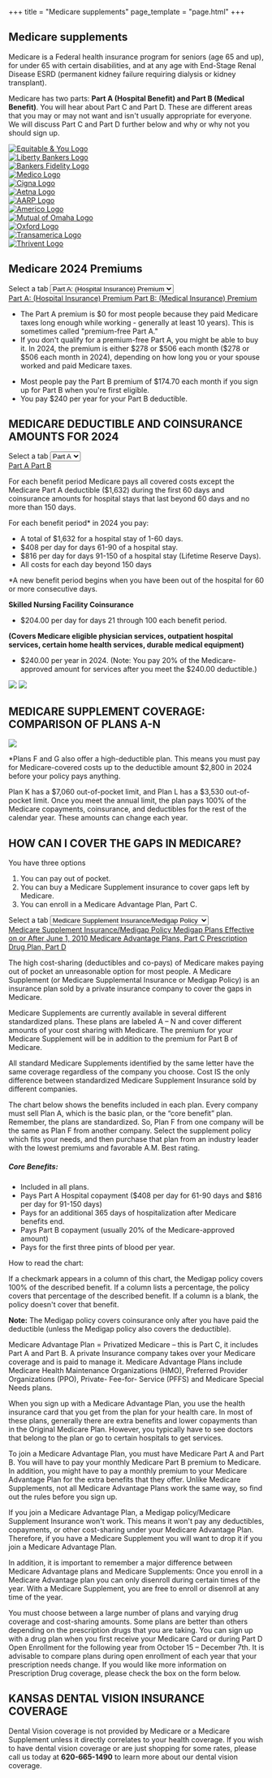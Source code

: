 +++
title = "Medicare supplements"
page_template = "page.html"
+++

<div id="medicare-supplements">
    <section class="bg-cover bg-center mb-8 well" style="background-image: url('/images/medicare-header.jpg');">
        <h2 class="callout">Medicare supplements</h2>
    </section>
    <section class="container mx-auto mb-8 px-4">
        <p class="mb-4">Medicare is a Federal health insurance program for seniors (age 65 and up), for under 65 with certain disabilities, and at any age with End-Stage Renal Disease ESRD (permanent kidney failure requiring dialysis or kidney transplant).</p>
        <p class="mb-4">Medicare has two parts: <strong>Part A (Hospital Benefit) and Part B (Medical Benefit)</strong>. You will hear about Part C and Part D. These are different areas that you may or may not want and isn't usually appropriate for everyone. We will discuss Part C and Part D further below and why or why not you should sign up.</p>
        <div class="logos overflow-hidden">
            <div>
                <a href="http://www.equilife.com/" target="_self">
                    <img src="/images/company-logos/equitable.png" alt="Equitable &amp; You Logo">
                </a>
            </div>
            <div>
                <a href="https://www.libertybankerslife.com/" target="_self">
                    <img src="/images/company-logos/liberty.png" alt="Liberty Bankers Logo">
                </a>
            </div>
            <div>
                <a href="https://bankersfidelity.com/" target="_self">
                    <img src="/images/company-logos/bankers-fidelity.png" alt="Bankers Fidelity Logo">
                </a>
            </div>
            <div>
                <a href="http://www.gomedico.com/" target="_self">
                    <img src="/images/company-logos/medico.png" alt="Medico Logo">
                </a>
            </div>
            <div>
                <a href="https://www.cigna.com/" target="_self">
                    <img src="/images/company-logos/cigna.jpg" alt="Cigna Logo">
                </a>
            </div>
            <div>
                <a href="https://www.aetna.com/" target="_self">
                    <img src="/images/company-logos/aetna.png" alt="Aetna Logo">
                </a>
            </div>
            <div>
                <a href="https://advantages.aarp.org/en/financial-services-insurance/life-insurance.html" target="_self">
                    <img src="/images/company-logos/aarp.png" alt="AARP Logo">
                </a>
            </div>
            <div>
                <a href="https://www.americo.com/" target="_self">
                    <img src="/images/company-logos/americo.png" alt="Americo Logo">
                </a>
            </div>
            <div>
                <a href="https://www.mutualofomaha.com/" target="_self">
                    <img src="/images/company-logos/mutual-of-omaha.png" alt="Mutual of Omaha Logo">
                </a>
            </div>
            <div>
                <a href="https://www.oxfordlife.com/" target="_self">
                    <img src="/images/company-logos/oxford-life.png" alt="Oxford Logo">
                </a>
            </div>
            <div>
                <a href="https://www.ta-retirement.com/" target="_self">
                    <img src="/images/company-logos/transamerica.gif" alt="Transamerica Logo">
                </a>
            </div>
            <div>
                <a href="https://www.thrivent.com/" target="_self">
                    <img src="/images/company-logos/thrivent.png" alt="Thrivent Logo">
                </a>
            </div>
        </div>
    </section>
    <section class="container mx-auto mb-16 px-4">
        <h2 class="uppercase text-3xl">Medicare 2024 Premiums</h2>
        <div class="tabs">
            <div class="lg:hidden">
                <label for="premiums" class="sr-only">Select a tab</label>
                <select id="premiums" name="premiums" class="block w-full pl-3 pr-10 py-2 text-base border-gray-300 focus:outline-none focus:ring-indigo-500 focus:border-indigo-500 sm:text-sm rounded-md">
                <option value="part-a" selected>Part A: (Hospital Insurance) Premium</option>
                <option value="part-b">Part B: (Medical Insurance) Premium</option>
                </select>
            </div>
            <div class="hidden lg:block">
                <div class="border-b border-gray-200">
                <nav class="-mb-px flex space-x-8" aria-label="Premiums">
                    <a href="#part-a" class="active" aria-current="page">
                    Part A: (Hospital Insurance) Premium
                    </a>
                    <a href="#part-b">
                    Part B: (Medical Insurance) Premium
                    </a>
                </nav>
                </div>
            </div>
            <div class="mt-4">
                <div class="part-a tab-content">
                    <ul class="list-disc list-inside">
                        <li>The Part A premium is $0 for most people because they paid Medicare taxes long enough while working - generally at least 10 years). This is sometimes called "premium-free Part A."</li>
                        <li>If you don't qualify for a premium-free Part A, you might be able to buy it. In 2024, the premium is either $278 or $506 each month ($278 or $506 each month in 2024), depending on how long you or your spouse worked and paid Medicare taxes.</li>
                    </ul>
                </div>
                <div class="part-b tab-content hidden">
                    <ul class="list-disc list-inside">
                        <li>Most people pay the Part B premium of $174.70 each month if you sign up for Part B when you're first eligible.</li>
                        <li>You pay $240 per year for your Part B deductible.</li>
                    </ul>
                </div>
            </div>
        </div>
    </section>
    <section class="container mx-auto mb-16 px-4">
        <h2 class="uppercase text-3xl">MEDICARE DEDUCTIBLE AND COINSURANCE AMOUNTS FOR 2024</h2>
        <div class="tabs">
            <div class="lg:hidden">
                <label for="deductible" class="sr-only">Select a tab</label>
                <select id="deductible" name="deductible" class="block w-full pl-3 pr-10 py-2 text-base border-gray-300 focus:outline-none focus:ring-indigo-500 focus:border-indigo-500 sm:text-sm rounded-md">
                <option value="part-a" selected>Part A</option>
                <option value="part-b">Part B</option>
                </select>
            </div>
            <div class="hidden lg:block">
                <div class="border-b border-gray-200">
                <nav class="-mb-px flex space-x-8" aria-label="Deductibles">
                    <a href="#part-a" class="active" aria-current="page">
                    Part A
                    </a>
                    <a href="#part-b">
                    Part B
                    </a>
                </nav>
                </div>
            </div>
            <div class="mt-4">
                <div class="part-a tab-content">
                    <p class="mb-4">For each benefit period Medicare pays all covered costs except the Medicare Part A deductible ($1,632) during the first 60 days and coinsurance amounts for hospital stays that last beyond 60 days and no more than 150 days.</p>
                    <p class="mb-4">For each benefit period&ast; in 2024 you pay:</p>
                    <ul class="list-disc list-inside mb-4">
                        <li>A total of $1,632 for a hospital stay of 1-60 days.</li>
                        <li>$408 per day for days 61-90 of a hospital stay.</li>
                        <li>$816 per day for days 91-150 of a hospital stay (Lifetime Reserve Days).</li>
                        <li>All costs for each day beyond 150 days</li>
                    </ul>
                    <p class="mb-4">&ast;A new benefit period begins when you have been out of the hospital for 60 or more consecutive days.</p>
                    <p class="mb-4"><strong>Skilled Nursing Facility Coinsurance</strong></p>
                    <ul class="list-disc list-inside mb-4">
                        <li>$204.00 per day for days 21 through 100 each benefit period.</li>
                    </ul>
                </div>
                <div class="part-b tab-content hidden">
                    <p class="mb-4"><strong>(Covers Medicare eligible physician services, outpatient hospital services, certain home health services, durable medical equipment)</strong></p>
                    <ul class="list-disc list-inside mb-4">
                        <li>$240.00 per year in 2024. (Note: You pay 20% of the Medicare-approved amount for services after you meet the $240.00 deductible.)</li>
                    </ul>
                </div>
            </div>
        </div>
    </section>
    <section class="container mx-auto mb-16 px-4">
        <div class="grid grid-cols-1 md:grid-cols-2 gap-y-8 md:gap-x-8 md:gap-y-0">
            <img src="/images/canoe.jpg" />
            <img src="/images/sign-papers.jpg" />
        </div>
    </section>
    <section class="container mx-auto mb-16 px-4">
        <h2 class="uppercase text-3xl">MEDICARE SUPPLEMENT COVERAGE: COMPARISON OF PLANS A-N</h2>
        <img class="mb-4" src="/images/medicare-table.png" />
        <p class="mb-4">&ast;Plans F and G also offer a high-deductible plan. This means you must pay for Medicare-covered costs up to the deductible amount $2,800 in 2024 before your policy pays anything.</p>
        <p class="mb-4">Plan K has a $7,060 out-of-pocket limit, and Plan L has a $3,530 out-of-pocket limit. Once you meet the annual limit, the plan pays 100% of the Medicare copayments, coinsurance, and deductibles for the rest of the calendar year. These amounts can change each year.</p>
    </section>
    <section class="container mx-auto mb-16 px-4">
        <h2 class="uppercase text-3xl">HOW CAN I COVER THE GAPS IN MEDICARE?</h2>
        <p class="mb-4">You have three options</p>
        <ol class="list-decimal list-inside mb-4">
            <li>You can pay out of pocket.</li>
            <li>You can buy a Medicare Supplement insurance to cover gaps left by Medicare.</li>
            <li>You can enroll in a Medicare Advantage Plan, Part C.</li>
        </ol>
    </section>
    <section class="container mx-auto mb-16 px-4">
        <div class="tabs">
            <div class="lg:hidden">
                <label for="policies" class="sr-only">Select a tab</label>
                <select id="policies" name="policies" class="block w-full pl-3 pr-10 py-2 text-base border-gray-300 focus:outline-none focus:ring-indigo-500 focus:border-indigo-500 sm:text-sm rounded-md">
                <option value="part-a" selected>Medicare Supplement Insurance/Medigap Policy</option>
                <option value="part-b">Medigap Plans Effective on or After June 1, 2010</option>
                <option value="part-c">Medicare Advantage Plans, Part C</option>
                <option value="part-d">Prescription Drug Plan, Part D</option>
                </select>
            </div>
            <div class="hidden lg:block">
                <div class="border-b border-gray-200">
                <nav class="-mb-px flex space-x-8" aria-label="Policies">
                    <a href="#part-a" class="active" aria-current="page">
                    Medicare Supplement Insurance/Medigap Policy
                    </a>
                    <a href="#part-b">
                    Medigap Plans Effective on or After June 1, 2010
                    </a>
                    <a href="#part-c">
                    Medicare Advantage Plans, Part C
                    </a>
                    <a href="#part-d">
                    Prescription Drug Plan, Part D
                    </a>
                </nav>
                </div>
            </div>
            <div class="mt-4">
                <div class="part-a tab-content">
                    <p class="mb-4">The high cost-sharing (deductibles and co-pays) of Medicare makes paying out of pocket an unreasonable option for most people. A Medicare Supplement (or Medicare Supplemental Insurance or Medigap Policy) is an insurance plan sold by a private insurance company to cover the gaps in Medicare.</p>
                    <p class="mb-4">Medicare Supplements are currently available in several different standardized plans. These plans are labeled A – N and cover different amounts of your cost sharing with Medicare. The premium for your Medicare Supplement will be in addition to the premium for Part B of Medicare.</p>
                    <p class="mb-4">All standard Medicare Supplements identified by the same letter have the same coverage regardless of the company you choose. Cost IS the only difference between standardized Medicare Supplement Insurance sold by different companies.</p>
                    <p class="mb-4">The chart below shows the benefits included in each plan. Every company must sell Plan A, which is the basic plan, or the “core benefit” plan. Remember, the plans are standardized. So, Plan F from one company will be the same as Plan F from another company. Select the supplement policy which fits your needs, and then purchase that plan from an industry leader with the lowest premiums and favorable A.M. Best rating.</p>
                    <h5>Core Benefits:</h5>
                    <ul class="list-disc list-inside mb-4">
                        <li>Included in all plans.</li>
                        <li>Pays Part A Hospital copayment ($408 per day for 61-90 days and $816 per day for 91-150 days)</li>
                        <li>Pays for an additional 365 days of hospitalization after Medicare benefits end.</li>
                        <li>Pays Part B copayment (usually 20% of the Medicare-approved amount)</li>
                        <li>Pays for the first three pints of blood per year.</li>
                    </ul>
                </div>
                <div class="part-b tab-content hidden">
                    <p class="mb-4">How to read the chart:</p>
                    <p class="mb-4">If a checkmark appears in a column of this chart, the Medigap policy covers 100% of the described benefit. If a column lists a percentage, the policy covers that percentage of the described benefit. If a column is a blank, the policy doesn't cover that benefit. </p>
                    <p class="mb-4"><strong>Note:</strong> The Medigap policy covers coinsurance only after you have paid the deductible (unless the Medigap policy also covers the deductible).</p>
                </div>
                <div class="part-c tab-content hidden">
                    <p class="mb-4">Medicare Advantage Plan = Privatized Medicare – this is Part C, it includes Part A and Part B. A private Insurance company takes over your Medicare coverage and is paid to manage it. Medicare Advantage Plans include Medicare Health Maintenance Organizations (HMO), Preferred Provider Organizations (PPO), Private- Fee-for- Service (PFFS) and Medicare Special Needs plans.</p>
                    <p class="mb-4">When you sign up with a Medicare Advantage Plan, you use the health insurance card that you get from the plan for your health care. In most of these plans, generally there are extra benefits and lower copayments than in the Original Medicare Plan. However, you typically have to see doctors that belong to the plan or go to certain hospitals to get services.</p>
                    <p class="mb-4">To join a Medicare Advantage Plan, you must have Medicare Part A and Part B. You will have to pay your monthly Medicare Part B premium to Medicare. In addition, you might have to pay a monthly premium to your Medicare Advantage Plan for the extra benefits that they offer. Unlike Medicare Supplements, not all Medicare Advantage Plans work the same way, so find out the rules before you sign up.</p>
                    <p class="mb-4">If you join a Medicare Advantage Plan, a Medigap policy/Medicare Supplement Insurance won't work. This means it won't pay any deductibles, copayments, or other cost-sharing under your Medicare Advantage Plan. Therefore, if you have a Medicare Supplement you will want to drop it if you join a Medicare Advantage Plan.</p>
                    <p class="mb-4">In addition, it is important to remember a major difference between Medicare Advantage plans and Medicare Supplements: Once you enroll in a Medicare Advantage plan you can only disenroll during certain times of the year. With a Medicare Supplement, you are free to enroll or disenroll at any time of the year.</p>
                </div>
                <div class="part-d tab-content hidden">
                    <p class="mb-4">You must choose between a large number of plans and varying drug coverage and cost-sharing amounts. Some plans are better than others depending on the prescription drugs that you are taking. You can sign up with a drug plan when you first receive your Medicare Card or during Part D Open Enrollment for the following year from October 15 – December 7th. It is advisable to compare plans during open enrollment of each year that your prescription needs change. If you would like more information on Prescription Drug coverage, please check the box on the form below.</p>
                </div>
            </div>
        </div>
    </section>
    <section class="container mx-auto mb-16 px-4">
        <h2 class="uppercase text-3xl">KANSAS DENTAL VISION INSURANCE COVERAGE</h2>
        <p class="mb-4">Dental Vision coverage is not provided by Medicare or a Medicare Supplement unless it directly correlates to your health coverage. If you wish to have dental vision coverage or are just shopping for some rates, please call us today at <strong class="highlight">620-665-1490</strong> to learn more about our dental vision coverage.</p>
    </section>
</div>

<script type="text/javascript" src="//cdn.jsdelivr.net/npm/slick-carousel@1.8.1/slick/slick.min.js"></script>
<script type="text/javascript">
$(function () {
  $('.logos').slick({
    slidesToShow: 5,
    slidesToScroll: 1,
    autoplay: true,
    autoplaySpeed: 2000,
    pauseOnHover: true,
    nextArrow: '#does-not-exist',
    prevArrow: '#does-not-exist',
  });
});
</script>
